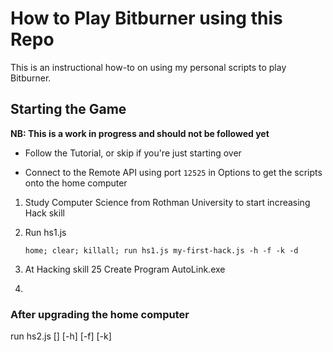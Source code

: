 # How to Play Bitburner using this Repo

This is an instructional how-to on using my personal scripts to play Bitburner.

## Starting the Game

**NB: This is a work in progress and should not be followed yet**

- Follow the Tutorial, or skip if you're just starting over

- Connect to the Remote API using port `12525` in Options to get the scripts onto the home computer

1. Study Computer Science from Rothman University to start increasing Hack skill

2. Run hs1.js

    ```
    home; clear; killall; run hs1.js my-first-hack.js -h -f -k -d
    ```

3. At Hacking skill 25 Create Program  AutoLink.exe

4. 



### After upgrading the home computer
run hs2.js <hack-script> [<target-server>] [-h] [-f] [-k]